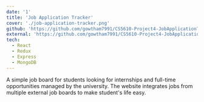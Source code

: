 ```yaml
---
date: '1'
title: 'Job Application Tracker'
cover: './job-application-tracker.png'
github: 'https://github.com/gowtham7991/CS5610-Project4-JobApplicationTracker'
external: 'https://github.com/gowtham7991/CS5610-Project4-JobApplicationTracker'
tech:
  - React
  - Redux
  - Express
  - MongoDB
---
```


A simple job board for students looking for internships and full-time opportunities managed by the university.
The website integrates jobs from multiple external job boards to make student's life easy.
